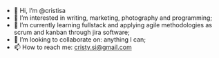 - 👋 Hi, I’m @cristisa
- 👀 I’m interested in writing, marketing, photography and programming;
- 🌱 I’m currently learning fullstack and applying agile methodologies as scrum and kanban through jira software;
- 💞️ I’m looking to collaborate on: anything I can;
- 📫 How to reach me: cristy.si@gmail.com

<!---
cristisa/cristisa is a ✨ special ✨ repository because its `README.md` (this file) appears on your GitHub profile.
You can click the Preview link to take a look at your changes.
--->

